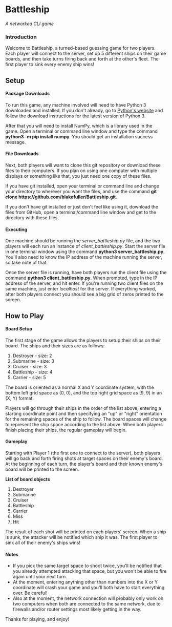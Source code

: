 # Battleship
*A networked CLI game*

### Introduction
Welcome to Battleship, a turned-based guessing game for two players. Each player will connect to the server, set up 5 different ships on their game boards, and then take turns firing back and forth at the other's fleet. The first player to sink every enemy ship wins!

## Setup
#### Package Downloads
To run this game, any machine involved will need to have Python 3 downloaded and installed. If you don't already, go to [Python's website](https://www.python.org/downloads/) and follow the download instructions for the latest version of Python 3.

After that you will need to install NumPy, which is a library used in the game. Open a terminal or command line window and type the command **python3 -m pip install numpy**. You should get an installation success message.

#### File Downloads
Next, both players will want to clone this git repository or download these files to their computers. If you plan on using one computer with multiple displays or something like that, you just need one copy of these files.

If you have git installed, open your terminal or command line and change your directory to wherever you want the files, and use the command **git clone https://<i></i>github.com/blakefuller/Battleship.git**.

If you don't have git installed or just don't feel like using it, download the files from GitHub, open a terminal/command line window and get to the directory with these files.

#### Executing
One machine should be running the *server_battleship.py* file, and the two players will each run an instance of *client_battleship.py*. Start the server file in one terminal window using the command **python3 server_battleship.py**. You'll also need to know the IP address of the machine running the server, so take note of that.

Once the server file is running, have both players run the client file using the command **python3 client_battleship.py**. When prompted, type in the IP address of the server, and hit enter. If you're running two client files on the same machine, just enter *localhost* for the server. If everything worked, after both players connect you should see a big grid of zeros printed to the screen.

## How to Play
#### Board Setup
The first stage of the game allows the players to setup their ships on their board. The ships and their sizes are as follows:
1. Destroyer - size: 2
2. Submarine - size: 3
3. Cruiser - size: 3
4. Battleship - size: 4
5. Carrier - size: 5

The board is oriented as a normal X and Y coordinate system, with the bottom left grid space as (0, 0), and the top right grid space as (9, 9) in an (X, Y) format.

Players will go through their ships in the order of the list above, entering a starting coordinate point and then specifying an "up" or "right" orientation for the remaining spaces of the ship to follow. The board spaces will change to represent the ship space according to the list above. When both players finish placing their ships, the regular gameplay will begin.

#### Gameplay
Starting with Player 1 (the first one to connect to the server), both players will go back and forth firing shots at target spaces on their enemy's board. At the beginning of each turn, the player's board and their known enemy's board will be printed to the screen.

**List of board objects**
1. Destroyer
2. Submarine
3. Cruiser
4. Battleship
5. Carrier
6. Miss
7. Hit

The result of each shot will be printed on each players' screen. When a ship is sunk, the attacker will be notified which ship it was. The first player to sink all of their enemy's ships wins!

#### Notes
* If you pick the same target space to shoot twice, you'll be notified that you already attempted attacking that space, but you won't be able to fire again until your next turn.
* At the moment, entering anything other than numbers into the X or Y coordinate will crash your game and you'll both have to start everything over. Be careful!
* Also at the moment, the network connection will probably only work on two computers when both are connected to the same network, due to firewalls and/or router settings most likely getting in the way.

Thanks for playing, and enjoy!

